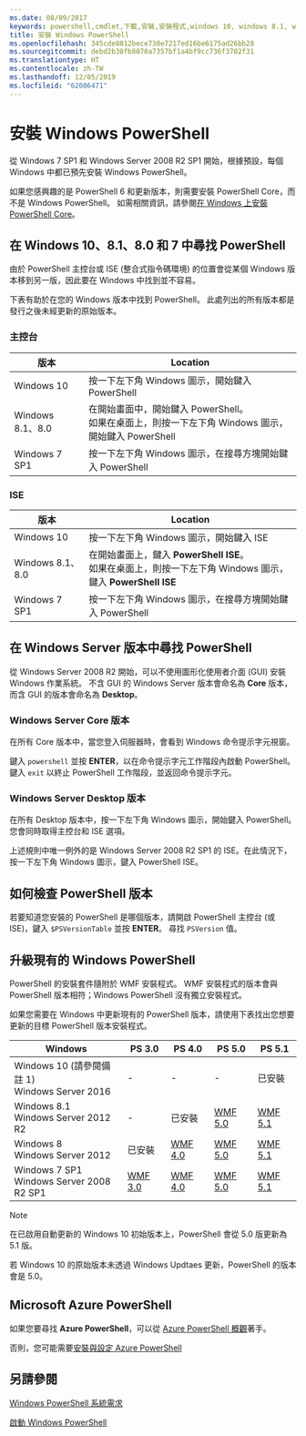 ```yaml
---
ms.date: 08/09/2017
keywords: powershell,cmdlet,下載,安裝,安裝程式,windows 10, windows 8.1, windows 8.0,windows 7
title: 安裝 Windows PowerShell
ms.openlocfilehash: 345cde8012bece730e7217ed16be6175ad26bb28
ms.sourcegitcommit: debd2b38fb8070a7357bf1a4bf9cc736f3702f31
ms.translationtype: HT
ms.contentlocale: zh-TW
ms.lasthandoff: 12/05/2019
ms.locfileid: "62086471"
---
```

# <a name="installing-windows-powershell"></a>安裝 Windows PowerShell

從 Windows 7 SP1 和 Windows Server 2008 R2 SP1 開始，根據預設，每個 Windows 中都已預先安裝 Windows PowerShell。

如果您感興趣的是 PowerShell 6 和更新版本，則需要安裝 PowerShell Core，而不是 Windows PowerShell。 如需相關資訊，請參閱[在 Windows 上安裝 PowerShell Core](Installing-PowerShell-Core-on-Windows.md)。

## <a name="finding-powershell-in-windows-10-81-80-and-7"></a>在 Windows 10、8.1、8.0 和 7 中尋找 PowerShell

由於 PowerShell 主控台或 ISE (整合式指令碼環境) 的位置會從某個 Windows 版本移到另一版，因此要在 Windows 中找到並不容易。

下表有助於在您的 Windows 版本中找到 PowerShell。
此處列出的所有版本都是發行之後未經更新的原始版本。

### <a name="for-console"></a>主控台

版本 | Location
-- | --
Windows 10 | 按一下左下角 Windows 圖示，開始鍵入 PowerShell
Windows 8.1、8.0 | 在開始畫面中，開始鍵入 PowerShell。<br/>如果在桌面上，則按一下左下角 Windows 圖示，開始鍵入 PowerShell
Windows 7 SP1 | 按一下左下角 Windows 圖示，在搜尋方塊開始鍵入 PowerShell

### <a name="for-ise"></a>ISE

版本 | Location
-- | --
Windows 10 | 按一下左下角 Windows 圖示，開始鍵入 ISE
Windows 8.1、8.0 | 在開始畫面上，鍵入 **PowerShell ISE**。<br/>如果在桌面上，則按一下左下角 Windows 圖示，鍵入 **PowerShell ISE**
Windows 7 SP1 | 按一下左下角 Windows 圖示，在搜尋方塊開始鍵入 PowerShell

## <a name="finding-powershell-in-windows-server-versions"></a>在 Windows Server 版本中尋找 PowerShell

從 Windows Server 2008 R2 開始，可以不使用圖形化使用者介面 (GUI) 安裝 Windows 作業系統。
不含 GUI 的 Windows Server 版本會命名為 **Core** 版本，而含 GUI 的版本會命名為 **Desktop**。

### <a name="windows-server-core-editions"></a>Windows Server Core 版本

在所有 Core 版本中，當您登入伺服器時，會看到 Windows 命令提示字元視窗。

鍵入 `powershell` 並按 **ENTER**，以在命令提示字元工作階段內啟動 PowerShell。
鍵入 `exit` 以終止 PowerShell 工作階段，並返回命令提示字元。

### <a name="windows-server-desktop-editions"></a>Windows Server Desktop 版本

在所有 Desktop 版本中，按一下左下角 Windows 圖示，開始鍵入 PowerShell。
您會同時取得主控台和 ISE 選項。

上述規則中唯一例外的是 Windows Server 2008 R2 SP1 的 ISE。在此情況下，按一下左下角 Windows 圖示，鍵入 PowerShell ISE。

## <a name="how-to-check-the-version-of-powershell"></a>如何檢查 PowerShell 版本

若要知道您安裝的 PowerShell 是哪個版本，請開啟 PowerShell 主控台 (或 ISE)，鍵入 `$PSVersionTable` 並按 **ENTER**。 尋找 `PSVersion` 值。

## <a name="upgrading-existing-windows-powershell"></a>升級現有的 Windows PowerShell

PowerShell 的安裝套件隨附於 WMF 安裝程式。
WMF 安裝程式的版本會與 PowerShell 版本相符；Windows PowerShell 沒有獨立安裝程式。

如果您需要在 Windows 中更新現有的 PowerShell 版本，請使用下表找出您想要更新的目標 PowerShell 版本安裝程式。

Windows | PS 3.0 | PS 4.0 | PS 5.0 | PS 5.1 |
--|--|--|--|--|
Windows 10 (請參閱備註 1)<br/>Windows Server 2016 | - | - | - | 已安裝
Windows 8.1<br/>Windows Server 2012 R2 | - | 已安裝 | [WMF 5.0](https://www.microsoft.com/en-us/download/details.aspx?id=50395) | [WMF 5.1](https://www.microsoft.com/en-us/download/details.aspx?id=54616)
Windows 8<br/>Windows Server 2012 | 已安裝 | [WMF 4.0](https://www.microsoft.com/en-us/download/details.aspx?id=40855) | [WMF 5.0](https://www.microsoft.com/en-us/download/details.aspx?id=50395) | [WMF 5.1](https://www.microsoft.com/en-us/download/details.aspx?id=54616)
Windows 7 SP1<br/>Windows Server 2008 R2 SP1 | [WMF 3.0](https://www.microsoft.com/en-us/download/details.aspx?id=34595) | [WMF 4.0](https://www.microsoft.com/en-us/download/details.aspx?id=40855) | [WMF 5.0](https://www.microsoft.com/en-us/download/details.aspx?id=50395) | [WMF 5.1](https://www.microsoft.com/en-us/download/details.aspx?id=54616)

> [!NOTE]
>
> 在已啟用自動更新的 Windows 10 初始版本上，PowerShell 會從 5.0 版更新為 5.1 版。
>
> 若 Windows 10 的原始版本未透過 Windows Updtaes 更新，PowerShell 的版本會是 5.0。

## <a name="need-azure-powershell"></a>Microsoft Azure PowerShell

如果您要尋找 **Azure PowerShell**，可以從 [Azure PowerShell 概觀](/powershell/azure/overview)著手。

否則，您可能需要[安裝與設定 Azure PowerShell](/powershell/azure/install-az-ps)

## <a name="see-also"></a>另請參閱

[Windows PowerShell 系統需求](Windows-PowerShell-System-Requirements.md)

[啟動 Windows PowerShell](../getting-started/Starting-Windows-PowerShell.md)
